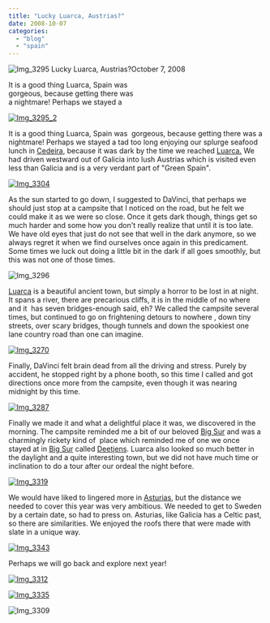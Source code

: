 ```yaml
---
title: "Lucky Luarca, Austrias?"
date: 2008-10-07
categories: 
  - "blog"
  - "spain"
---
```


 ![Img_3295](https://pub-ac94b3f306b24c0dba4238943c97f2e1.r2.dev/photos/uncategorized/2008/10/07/img_3295.jpg) Lucky Luarca, Austrias?October 7, 2008

It is a good thing Luarca, Spain was  
gorgeous, because getting there was  
a nightmare! Perhaps we stayed a

<!--more-->

[![Img_3295_2](https://pub-ac94b3f306b24c0dba4238943c97f2e1.r2.dev/2008/10/07/img_3295_2.jpg "Img_3295_2")](https://pub-ac94b3f306b24c0dba4238943c97f2e1.r2.dev/photos/uncategorized/2008/10/07/img_3295_2.jpg)

It is a good thing Luarca, Spain was  gorgeous, because getting there was a nightmare! Perhaps we stayed a tad too long enjoying our splurge seafood lunch in [Cedeira](https://pub-ac94b3f306b24c0dba4238943c97f2e1.r2.dev/2008/10/post.html#more), because it was dark by the time we reached [Luarca.](http://en.wikipedia.org/wiki/Luarca) We had driven westward out of Galicia into lush Austrias which is visited even less than Galicia and is a very verdant part of "Green Spain".

[![Img_3304](https://pub-ac94b3f306b24c0dba4238943c97f2e1.r2.dev/2008/10/07/img_3304.jpg "Img_3304")](https://pub-ac94b3f306b24c0dba4238943c97f2e1.r2.dev/photos/uncategorized/2008/10/07/img_3304.jpg)

As the sun started to go down, I suggested to DaVinci, that perhaps we should just stop at a campsite that I noticed on the road, but he felt we could make it as we were so close. Once it gets dark though, things get so much harder and some how you don't really realize that until it is too late. We have old eyes that just do not see that well in the dark anymore, so we always regret it when we find ourselves once again in this predicament. Some times we luck out doing a little bit in the dark if all goes smoothly, but this was not one of those times.

![Img_3296](https://pub-ac94b3f306b24c0dba4238943c97f2e1.r2.dev/photos/uncategorized/2008/10/07/img_3296.jpg)

[Luarca](http://www.spain.info/TourSpain/Destinos/TipoIII/Datos+Generales/C/BP/0/Luarca?Language=en) is a beautiful ancient town, but simply a horror to be lost in at night. It spans a river, there are precarious cliffs, it is in the middle of no where and it  has seven bridges-enough said, eh? We called the campsite several times, but continued to go on frightening detours to nowhere , down tiny streets, over scary bridges, though tunnels and down the spookiest one lane country road than one can imagine.

[![Img_3270](https://pub-ac94b3f306b24c0dba4238943c97f2e1.r2.dev/2008/10/07/img_3270.jpg "Img_3270")](https://pub-ac94b3f306b24c0dba4238943c97f2e1.r2.dev/photos/uncategorized/2008/10/07/img_3270.jpg)

Finally, DaVinci felt brain dead from all the driving and stress. Purely by accident, he stopped right by a phone booth, so this time I called and got directions once more from the campsite, even though it was nearing midnight by this time.

[![Img_3287](https://pub-ac94b3f306b24c0dba4238943c97f2e1.r2.dev/2008/10/07/img_3287.jpg "Img_3287")](https://pub-ac94b3f306b24c0dba4238943c97f2e1.r2.dev/photos/uncategorized/2008/10/07/img_3287.jpg)

Finally we made it and what a delightful place it was, we discovered in the morning. The campsite reminded me a bit of our beloved [Big Sur](http://en.wikipedia.org/wiki/Big_Sur) and was a charmingly rickety kind of  place which reminded me of one we once stayed at in [Big Sur](http://jrabold.net/bigsur/) called [Deetjens](http://www.deetjens.com/home.htm). Luarca also looked so much better in the daylight and a quite interesting town, but we did not have much time or inclination to do a tour after our ordeal the night before.

[![Img_3319](https://pub-ac94b3f306b24c0dba4238943c97f2e1.r2.dev/2008/10/07/img_3319.jpg "Img_3319")](https://pub-ac94b3f306b24c0dba4238943c97f2e1.r2.dev/photos/uncategorized/2008/10/07/img_3319.jpg)

We would have liked to lingered more in [Asturias](http://en.wikipedia.org/wiki/Asturias), but the distance we needed to cover this year was very ambitious. We needed to get to Sweden by a certain date, so had to press on. Asturias, like Galicia has a Celtic past, so there are similarities. We enjoyed the roofs there that were made with slate in a unique way.

[![Img_3343](https://pub-ac94b3f306b24c0dba4238943c97f2e1.r2.dev/2008/10/07/img_3343.jpg "Img_3343")](https://pub-ac94b3f306b24c0dba4238943c97f2e1.r2.dev/photos/uncategorized/2008/10/07/img_3343.jpg)

Perhaps we will go back and explore next year!

[![Img_3312](https://pub-ac94b3f306b24c0dba4238943c97f2e1.r2.dev/2008/10/07/img_3312.jpg "Img_3312")](https://pub-ac94b3f306b24c0dba4238943c97f2e1.r2.dev/photos/uncategorized/2008/10/07/img_3312.jpg)

[![Img_3335](https://pub-ac94b3f306b24c0dba4238943c97f2e1.r2.dev/2008/10/07/img_3335.jpg "Img_3335")](https://pub-ac94b3f306b24c0dba4238943c97f2e1.r2.dev/photos/uncategorized/2008/10/07/img_3335.jpg)

![Img_3309](https://pub-ac94b3f306b24c0dba4238943c97f2e1.r2.dev/photos/uncategorized/2008/10/07/img_3309.jpg)
